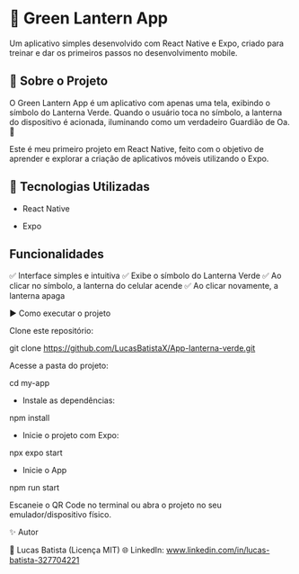 # 🔦 Green Lantern App

Um aplicativo simples desenvolvido com React Native e Expo, criado para treinar e dar os primeiros passos no desenvolvimento mobile.

## 📌 Sobre o Projeto

O Green Lantern App é um aplicativo com apenas uma tela, exibindo o símbolo do Lanterna Verde.
Quando o usuário toca no símbolo, a lanterna do dispositivo é acionada, iluminando como um verdadeiro Guardião de Oa. 🌌

Este é meu primeiro projeto em React Native, feito com o objetivo de aprender e explorar a criação de aplicativos móveis utilizando o Expo.

## 🚀 Tecnologias Utilizadas

- React Native

- Expo

## Funcionalidades

✅ Interface simples e intuitiva
✅ Exibe o símbolo do Lanterna Verde
✅ Ao clicar no símbolo, a lanterna do celular acende
✅ Ao clicar novamente, a lanterna apaga

▶️ Como executar o projeto

Clone este repositório:

git clone https://github.com/LucasBatistaX/App-lanterna-verde.git

Acesse a pasta do projeto:

cd my-app

- Instale as dependências:

npm install

- Inicie o projeto com Expo:

npx expo start

- Inicie o App

npm run start

Escaneie o QR Code no terminal ou abra o projeto no seu emulador/dispositivo físico.

✨ Autor

👤 Lucas Batista (Licença MIT)
🌐 LinkedIn: www.linkedin.com/in/lucas-batista-327704221
